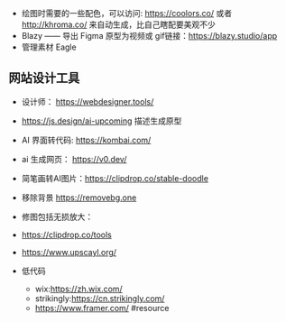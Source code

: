 
- 绘图时需要的一些配色，可以访问: https://coolors.co/ 或者 http://khroma.co/ 来自动生成，比自己瞎配要美观不少
- Blazy —— 导出 Figma 原型为视频或 gif链接：https://blazy.studio/app
- 管理素材 Eagle
## 网站设计工具
- 设计师： https://webdesigner.tools/
- https://js.design/ai-upcoming 描述生成原型
- AI 界面转代码: https://kombai.com/
- ai 生成网页： https://v0.dev/
- 简笔画转AI图片：https://clipdrop.co/stable-doodle

- 移除背景 https://removebg.one
- 修图包括无损放大：
 - https://clipdrop.co/tools
 - https://www.upscayl.org/
- 低代码
	- wix:https://zh.wix.com/
	- strikingly:https://cn.strikingly.com/
	- https://www.framer.com/
#resource 
